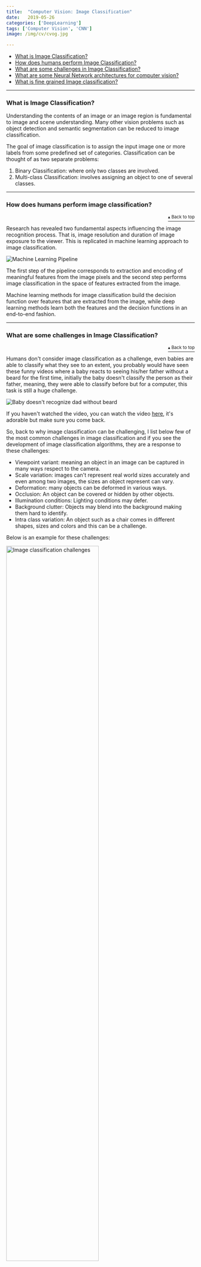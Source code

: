 ```yaml
---
title:  "Computer Vision: Image Classification"
date:   2019-05-26
categories: ['DeepLearning']
tags: ['Computer Vision', 'CNN']
image: /img/cv/cvog.jpg

---
```

<a name="contents"></a>
- [What is Image Classification?](https://www.adhiraiyan.org/deeplearning/computer-vision-image-classification#1)
- [How does humans perform Image Classification?](https://www.adhiraiyan.org/deeplearning/computer-vision-image-classification#2)
- [What are some challenges in Image Classification?](https://www.adhiraiyan.org/deeplearning/computer-vision-image-classification#3)
- [What are some Neural Network architectures for computer vision?](https://www.adhiraiyan.org/deeplearning/computer-vision-image-classification#4)
- [What is fine grained Image classification?](https://www.adhiraiyan.org/deeplearning/computer-vision-image-classification#5)
<!-- more -->

***
### <a name="1"></a> What is Image Classification?

Understanding the contents of an image or an image region is fundamental to image and scene understanding. Many other vision problems such as object detection and semantic segmentation can be reduced to image classification.

The goal of image classification is to assign the input image one or more labels from some predefined set of categories. Classification can be thought of as two separate problems:

1. Binary Classification: where only two classes are involved.
2. Multi-class Classification: involves assigning an object to one of several classes.

***
### <a name="2"></a> How does humans perform image classification?
<p align="right"><a href="#contents"><sup>▴ Back to top</sup></a></p>

Research has revealed two fundamental aspects influencing the image recognition process. That is, image resolution and duration of image exposure to the viewer. This is replicated in machine learning approach to image classification.

<img src="/img/cv/20190526/20190526a.PNG" alt="Machine Learning Pipeline" class="center-image">

The first step of the pipeline corresponds to extraction and encoding of meaningful features from the image pixels and the second step performs image classification in the space of features extracted from the image.

Machine learning methods for image classification build the decision function over features that are extracted from the image, while deep learning methods learn both the features and the decision functions in an end-to-end fashion.


***
### <a name="3"></a> What are some challenges in Image Classification?
<p align="right"><a href="#contents"><sup>▴ Back to top</sup></a></p>

Humans don't consider image classification as a challenge, even babies are able to classify what they see to an extent, you probably would have seen these funny videos where a baby reacts to seeing his/her father without a beard for the first time, initially the baby doesn't classify the person as their father, meaning, they were able to classify before but for a computer, this task is still a huge challenge.

<img src="/img/cv/20190526/20190526h.jpg" alt="Baby doesn't recognize dad without beard" class="center-image">

If you haven't watched the video, you can watch the video [here](https://www.newsflare.com/video/87786/health-education/baby-girl-doesnt-recognise-her-father-without-a-beard), it's adorable but make sure you come back.

So, back to why image classification can be challenging, I list below few of the most common challenges in image classification and if you see the development of image classification algorithms, they are a response to these challenges:

- Viewpoint variant: meaning an object in an image can be captured in many ways respect to the camera.
- Scale variation: images can't represent real world sizes accurately and even among two images, the sizes an object represent can vary.
- Deformation: many objects can be deformed in various ways.
- Occlusion: An object can be covered or hidden by other objects.
- Illumination conditions: Lighting conditions may defer.
- Background clutter: Objects may blend into the background making them hard to identify.
- Intra class variation: An object such as a chair comes in different shapes, sizes and colors and this can be a challenge.

Below is an example for these challenges:

<img width="70%" src="/img/cv/20190526/20190526i.jpeg" alt="Image classification challenges" class="center-image">


***
### <a name="4"></a> What are some neural network architectures for computer vision?
<p align="right"><a href="#contents"><sup>▴ Back to top</sup></a></p>

- LeNet (1998) : 32x32 gray scale input image, 5-layer convolutional feature extractor.

<img width="70%" src="/img/cv/20190526/20190526b.PNG" alt="LeNet architecture" class="center-image">

- AlexNet (2012) : 11x11, 5x5, 3x3 convolutions, max pooling, dropout, data augmentation, ReLU activations, SGD with momentum.

<img width="70%" src="/img/cv/20190526/20190526c.PNG" alt="AlexNet architecture" class="center-image">

- VGG (2014) : 138 million parameters, 18 layers. Used 3x3 layers for more non linearity and less parameters to learn.

<img width="70%" src="/img/cv/20190526/20190526d.PNG" alt="VGG architecture" class="center-image">

- Inception V3 (2015) : 25 million parameters, 22 layers. The idea of having inception blocks is connected to both the reduction of computational complexity and the efficient use of local image structure. The correlation statistics over the last layer is analyzed and clustered into groups of units with high correlations. In the layers close to the input, correlated units would concentrate in local regions. Thus we would end up with a lot of clusters concentrated in a single region, and then can be covered by a layer of one by one convolutions in the next layer.

<img width="80%" src="/img/cv/20190526/20190526e.png" alt="Inception architecture" class="center-image">

The idea of having one by one convolution is that such convolutions can capture interactions of local channels in one pixel of the feature map. They form sort of dimensionality reduction with added ReLU activation that is necessary to remove redundant feature maps from the previous layer.

- ResNet: Deeper models achieve better results in recognition because it allows the network to learn features at various levels of abstraction. But deeper models suffer from vanishing gradients problem and their training error starts increasing due to this resulting in a saturation of accuracy.

ResNet solves this by using something called a skip connection:

<img width="80%" src="/img/cv/20190526/20190526f.PNG" alt="Skip Connection architecture" class="center-image">


***
### <a name="5"></a> What is fine grained Image classification?
<p align="right"><a href="#contents"><sup>▴ Back to top</sup></a></p>

Fine grained image classification/recognition classify visually very similar objects. They aim to distinguish objects from different subordinate level categories within a general category. They have high intra-class and low inter-class variance.

Part localization can be used for fine grained image recognition.  What part localization does is it explicitly isolate differences associated with object parts and then classify features extracted from aligned parts.

<img width="50%" src="/img/cv/20190526/20190526g.PNG" alt="Fine grained localization" class="center-image">

Dividing the fine-grained dataset into multiple visually similar subsets or directly using multiple neural networks to improve the performance of classification is another widely used method in many deep learning based fine-grained image classification systems.


***
### ️⭐️ Next Post: Computer Vision: Image Retrieval

Read about [Computer Vision: Image Retrieval](https://www.adhiraiyan.org/deeplearning/computer-vision-image-retrieval).

If you need more explanations, have any doubts or questions, you can comment below or reach out to me personally via [Facebook](https://www.facebook.com/adhiraiyan) or [LinkedIn](https://www.linkedin.com/in/mukesh-mithrakumar/), I would love to hear from you 🙂.

🔔 [Subscribe](https://www.adhiraiyan.org/subscribe.html) 🔔 so you don't miss any of my future posts!
